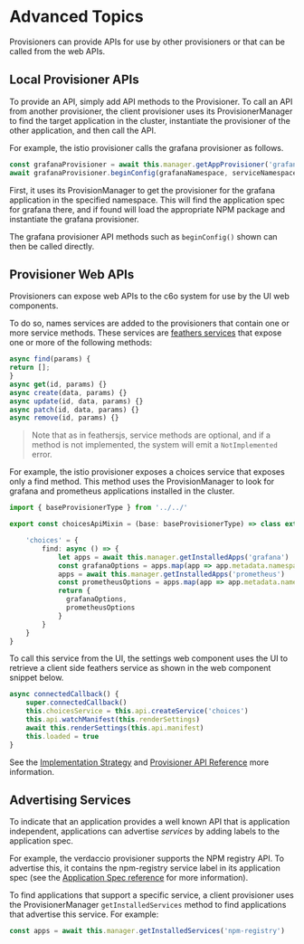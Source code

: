 # Advanced Topics

Provisioners can provide APIs for use by other provisioners or that can be called from the web APIs.

## Local Provisioner APIs

To provide an API, simply add API methods to the Provisioner. To call an API from another provisioner, the client provisioner uses its ProvisionerManager to find the target application in the cluster, instantiate the provisioner of the other application, and then call the API.

For example, the istio provisioner calls the grafana provisioner as follows.

```typescript
const grafanaProvisioner = await this.manager.getAppProvisioner('grafana', grafanaNamespace)
await grafanaProvisioner.beginConfig(grafanaNamespace, serviceNamespace, 'istio')
```

First, it uses its ProvisionManager to get the provisioner for the grafana application in the specified namespace. This will find the application spec for grafana there, and if found will load the appropriate NPM package and instantiate the grafana provisioner.

The grafana provisioner API methods such as `beginConfig()` shown can then be called directly.

## Provisioner Web APIs

Provisioners can expose web APIs to the c6o system for use by the UI web components.

To do so, names services are added to the provisioners that contain one or more service methods. These services are [feathers services](https://docs.feathersjs.com/api/services.html) that expose one or more of the following methods:

```typescript
async find(params) {
return [];
}
async get(id, params) {}
async create(data, params) {}
async update(id, data, params) {}
async patch(id, data, params) {}
async remove(id, params) {}
```

> Note that as in feathersjs, service methods are optional, and if a method is not implemented, the system will emit a `NotImplemented` error.

For example, the istio provisioner exposes a choices service that exposes only a find method. This method uses the ProvisionManager to look for grafana and prometheus applications installed in the cluster.

```typescript
import { baseProvisionerType } from '../../'

export const choicesApiMixin = (base: baseProvisionerType) => class extends base {

    'choices' = {
        find: async () => {
            let apps = await this.manager.getInstalledApps('grafana')
            const grafanaOptions = apps.map(app => app.metadata.namespace) || []
            apps = await this.manager.getInstalledApps('prometheus')
            const prometheusOptions = apps.map(app => app.metadata.namespace) || []
            return {
              grafanaOptions,
              prometheusOptions
            }
        }
    }
}
```

To call this service from the UI, the settings web component uses the UI to retrieve a client side feathers service as shown in the web component snippet below.

```typescript
async connectedCallback() {
	super.connectedCallback()
	this.choicesService = this.api.createService('choices')
	this.api.watchManifest(this.renderSettings)
	await this.renderSettings(this.api.manifest)
	this.loaded = true
}
```

See the [Implementation Strategy](/guides/implementation.md) and [Provisioner API Reference](/reference/provisioners.md) more information.

## Advertising Services

To indicate that an application provides a well known API that is application independent, applications can advertise *services* by adding labels to the application spec.

For example, the verdaccio provisioner supports the NPM registry API. To advertise this, it contains the npm-registry service label in its application spec (see the [Application Spec reference](/reference/appspec.md) for more information).

To find applications that support a specific service, a client provisioner uses the ProvisionerManager `getInstalledServices` method to find applications that advertise this service. For example:

```typescript
const apps = await this.manager.getInstalledServices('npm-registry')
```
